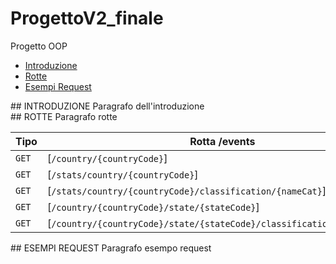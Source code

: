 # ProgettoV2_finale
Progetto OOP

* [Introduzione](#introduzione)
* [Rotte](#rotte)
* [Esempi Request](#esempi_request)


<div id = introduzione />
## INTRODUZIONE
Paragrafo dell'introduzione

<div id = rotte />
## ROTTE
Paragrafo rotte

| Tipo  | Rotta /events                                                           | Descrizione                       | Parametri                                               |
|-------|-------------------------------------------------------------------------|-----------------------------------|---------------------------------------------------------|
|` GET `| [`/country/{countryCode}`]                                              |                                   | `countryCode`                                           |
|` GET `| [`/stats/country/{countryCode}`]                                        |                                   | `countryCode`,`                                         |
|` GET `| [`/stats/country/{countryCode}/classification/{nameCat}`]               |                                   | `countryCode`,`nameCat`                                 |
|` GET `| [`/country/{countryCode}/state/{stateCode}`]                            |                                   | `countryCode`,`stateCode`                               |
|` GET `| [`/country/{countryCode}/state/{stateCode}/classification/{nameClass}`] |                                   | `countryCode`,`stateCode`,`nameClass`                   |

<div id = esempi_request />
## ESEMPI REQUEST
Paragrafo esempo request
